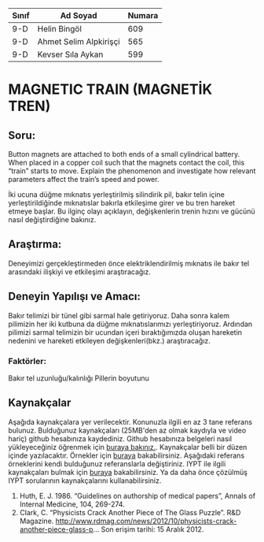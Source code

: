 

 Sınıf |       Ad Soyad         |Numara
-------|------------------------|-------
 9-D   | Helin Bingöl           | 609
 9-D   | Ahmet Selim Alpkirişçi | 565
 9-D   | Kevser Sıla Aykan      | 599

#  MAGNETIC TRAIN (MAGNETİK TREN)
## Soru:
Button magnets are attached to both ends of a small cylindrical battery. When placed in a copper coil such that the magnets contact the coil, this “train” starts to move. Explain the phenomenon and investigate how relevant parameters affect the train’s speed and power.

İki ucuna düğme mıknatıs yerleştirilmiş silindirik pil, bakır telin içine yerleştirildiğinde mıknatıslar bakırla etkileşime girer ve bu tren hareket etmeye başlar. Bu ilginç olayı açıklayın, değişkenlerin trenin hızını ve gücünü nasıl değiştirdiğine bakınız.
## Araştırma:
Deneyimizi gerçekleştirmeden önce elektriklendirilmiş mıknatıs ile bakır tel arasındaki ilişkiyi ve etkileşimi araştıracağız. 
## Deneyin Yapılışı ve Amacı:
Bakır telimizi bir tünel gibi sarmal hale getiriyoruz. Daha sonra kalem pilimizin her iki kutbuna da düğme mıknatıslarımızı yerleştiriyoruz. Ardından pilimizi sarmal telimizin bir ucundan içeri bıraktığımızda oluşan hareketin nedenini ve hareketi etkileyen değişkenleri(bkz.) araştıracağız.
### Faktörler:
Bakır tel uzunluğu/kalınlığı
Pillerin boyutunu


## Kaynakçalar  
Aşağıda kaynakçalara yer verilecektir. Konunuzla ilgili en az 3 tane referans bulunuz. Bulduğunuz  kaynakçaları (25MB'den az olmak kaydıyla ve video hariç) github hesabınıza kaydediniz. Github hesabınıza belgeleri nasıl yükleyeceğiniz öğrenmek için [buraya bakınız.](https://help.github.com/articles/adding-a-file-to-a-repository/). Kaynakçalar belli bir düzen içinde yazılacaktır. Örnekler için [buraya](http://www.tubitak.gov.tr/tr/duyuru/bibliyografik-verilerin-duzenlenmesi) bakabilirsiniz. Aşağıdaki referans örneklerini kendi bulduğunuz referanslarla değiştiriniz. IYPT ile ilgili kaynakçaları bulmak için [buraya](http://kit.ilyam.org/) bakabilirsiniz. Ya da daha önce çözülmüş IYPT sorularının kaynakçalarını kullanabilirsiniz. 

 1. Huth, E. J. 1986. “Guidelines on authorship of medical papers”, Annals of Internal Medicine, 104, 269-274.
 2. Clark, C. “Physicists Crack Another Piece of The Glass Puzzle”. R&D Magazine.
http://www.rdmag.com/news/2012/10/physicists-crack-another-piece-glass-p...
Son erişim tarihi: 15 Aralık 2012.

